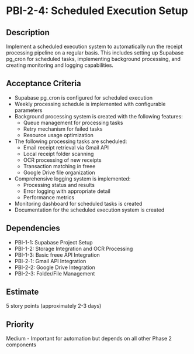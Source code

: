 # PBI-2-4: Scheduled Execution Setup

## Description

Implement a scheduled execution system to automatically run the receipt processing pipeline
on a regular basis. This includes setting up Supabase pg_cron for scheduled tasks,
implementing background processing, and creating monitoring and logging capabilities.

## Acceptance Criteria

- Supabase pg_cron is configured for scheduled execution
- Weekly processing schedule is implemented with configurable parameters
- Background processing system is created with the following features:
  - Queue management for processing tasks
  - Retry mechanism for failed tasks
  - Resource usage optimization
- The following processing tasks are scheduled:
  - Email receipt retrieval via Gmail API
  - Local receipt folder scanning
  - OCR processing of new receipts
  - Transaction matching in freee
  - Google Drive file organization
- Comprehensive logging system is implemented:
  - Processing status and results
  - Error logging with appropriate detail
  - Performance metrics
- Monitoring dashboard for scheduled tasks is created
- Documentation for the scheduled execution system is created

## Dependencies

- PBI-1-1: Supabase Project Setup
- PBI-1-2: Storage Integration and OCR Processing
- PBI-1-3: Basic freee API Integration
- PBI-2-1: Gmail API Integration
- PBI-2-2: Google Drive Integration
- PBI-2-3: Folder/File Management

## Estimate

5 story points (approximately 2-3 days)

## Priority

Medium - Important for automation but depends on all other Phase 2 components
